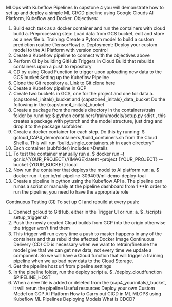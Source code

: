 MLOps with   Kubeflow Pipelines 
In capstone 4 you will demonstrate how to set up and deploy a simple ML CI/CD pipeline using Google Clouds AI Platform, Kubeflow and Docker.
Objectives:
1.	Build each task as a docker container and run the containers with cloud build
a.	Preprocessing step: Load data from GCS bucket, edit and store as a new file
b.	Training: Create a Pytorch   model to build a custom prediction routine (TensorFlow)
c.	Deployment: Deploy your custom model to the AI Platform with version control
2.	Create a Kubeflow pipeline to connect with the objectives above
3.	Perform CI by building GitHub Triggers in Cloud Build that rebuilds containers upon a push to repository
4.	CD by using Cloud Function to trigger upon uploading new data to the GCS bucket
Setting up the Kubeflow Pipeline  
1.	Clone the Git repository 
a.	Link to Git clone here 
2.	Create a Kubeflow pipeline in GCP
3.	Create two buckets in GCS, one for the project and one for data
a.	{capstone4_initals)_bucket and {capstone4_initals}_data_bucket
Do the following in the {capstone4_initals)_bucket 
1.	Create a package from the models directory in the containers/train folder by running: $ python containers/train/models/setup.py sdist , this creates a package with pytorch and the model structure, just drag and drop it to the package subfolder. 
2.	 Create a docker container for each step. Do this by running: $ gcloud_CAP4_demo/containers./build_containers.sh from the Cloud Shell
a.	This will run “build_single_containers.sh in each directory”
3.	Each container (subfolder) includes >Details
4.	To test the container manually run
a.	$ docker run –t gcr.io/{YOUR_PROJECT}/{IMAGE}:latest –project {YOUR_PROJECT} --bucket {YOUR_BUCKET} local
5.	Now run the container that deploys the model to AI platform run:
a.	$ docker run –t gcr.io/ml-pipeline-309409/ml-demo-deploy-toai
6.	Create a pipeline in python using the Kubeflow API 
a.	The pipeline can runas a script or manually at the pipeline dashboard from 1
**In order to run the pipeline, you need to have the appropriate role
 
Continuous Testing (CI)
To set up CI and rebuild at every push:
1.	Connect gcloud to GitHub, either in the Trigger UI or run:
a.	$ ./scripts setup_trigger.sh
2.	Push the newly created Cloud builds from GCP into the origin otherwise the trigger won’t find them
3.	This trigger will run every time a push to master happens in any of the containers and thus rebuild the affected Docker Image
Continuous Delivery (CD)
CD is necessary when we want to retrain/finetune the model give that we can get new data, not every time we update a component. So we will have a Cloud function that will trigger a training pipeline when we upload new data to the Cloud Storage.
1.	Get the pipeline host url from pipeline settings
2.	In the pipeline folder, run the deploy script
a.	$ ./deploy_cloudfunction $PIPELINE_HOST
3.	When a new file is added or deleted from the {cap4_yourinitals}_bucket, it will rerun the pipeline
 Useful resources
Deploy your own Custom Model on GCP AI Platform
How to Carry out CICD in ML MLOPS using Kubeflow ML Pipelines
Deploying Models
What is CDCD?
